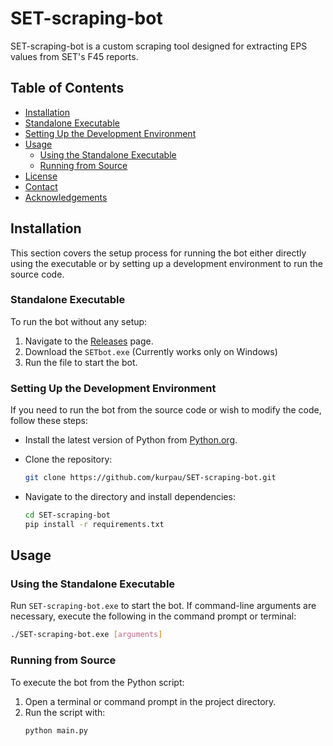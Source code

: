 # SET-scraping-bot

SET-scraping-bot is a custom scraping tool designed for extracting EPS values from SET's F45 reports.

## Table of Contents

- [Installation](#installation)
- [Standalone Executable](#standalone-executable)
- [Setting Up the Development Environment](#setting-up-the-development-environment)
- [Usage](#usage)
  - [Using the Standalone Executable](#using-the-standalone-executable)
  - [Running from Source](#running-from-source)
- [License](#license)
- [Contact](#contact)
- [Acknowledgements](#acknowledgements)

## Installation

This section covers the setup process for running the bot either directly using the executable or by setting up a development environment to run the source code.

### Standalone Executable

To run the bot without any setup:

1. Navigate to the [Releases](https://github.com/kurpau/SET-scraping-bot/releases) page.
2. Download the `SETbot.exe` (Currently works only on Windows)
3. Run the file to start the bot.

### Setting Up the Development Environment

If you need to run the bot from the source code or wish to modify the code, follow these steps:

- Install the latest version of Python from [Python.org](https://www.python.org/downloads/).
- Clone the repository:

  ```sh
  git clone https://github.com/kurpau/SET-scraping-bot.git
  ```

- Navigate to the directory and install dependencies:

  ```sh
  cd SET-scraping-bot
  pip install -r requirements.txt
  ```

## Usage

### Using the Standalone Executable

Run `SET-scraping-bot.exe` to start the bot. If command-line arguments are necessary, execute the following in the command prompt or terminal:

```sh
./SET-scraping-bot.exe [arguments]
```

### Running from Source

To execute the bot from the Python script:

1. Open a terminal or command prompt in the project directory.
2. Run the script with:
   ```sh
   python main.py
   ```
